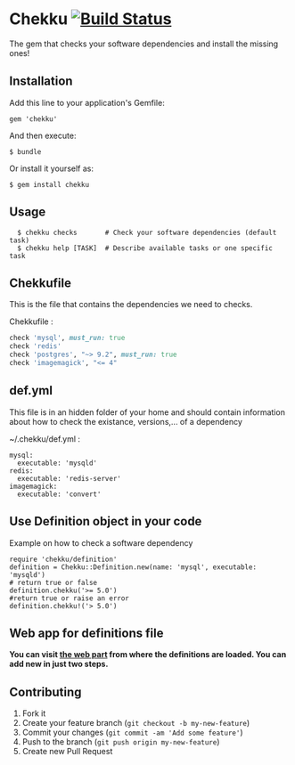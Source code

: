 # Chekku [![Build Status](https://secure.travis-ci.org/ys/chekku.png)](http://travis-ci.org/ys/chekku)
The gem that checks your software dependencies and install the missing ones!

## Installation

Add this line to your application's Gemfile:

    gem 'chekku'

And then execute:

    $ bundle

Or install it yourself as:

    $ gem install chekku

## Usage

```
  $ chekku checks       # Check your software dependencies (default task)
  $ chekku help [TASK]  # Describe available tasks or one specific task
```

## Chekkufile

This is the file that contains the dependencies we need to checks.

Chekkufile :

```ruby
check 'mysql', must_run: true
check 'redis'
check 'postgres', "~> 9.2", must_run: true
check 'imagemagick', "<= 4"
```

## def.yml

This file is in an hidden folder of your home and should contain information about how to check the existance, versions,... of a dependency

~/.chekku/def.yml :

```
mysql:
  executable: 'mysqld'
redis:
  executable: 'redis-server'
imagemagick:
  executable: 'convert'
```

## Use Definition object in your code

Example on how to check a software dependency

```
require 'chekku/definition'
definition = Chekku::Definition.new(name: 'mysql', executable: 'mysqld')
# return true or false
definition.chekku('>= 5.0')
#return true or raise an error
definition.chekku!('> 5.0')
```

## Web app for definitions file

**You can visit [the web part](http://chekku.co) from where the definitions are loaded. You can add new in just two steps.**


## Contributing

1. Fork it
2. Create your feature branch (`git checkout -b my-new-feature`)
3. Commit your changes (`git commit -am 'Add some feature'`)
4. Push to the branch (`git push origin my-new-feature`)
5. Create new Pull Request
